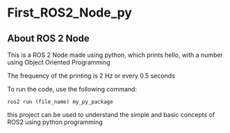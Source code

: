 # First_ROS2_Node_py

## About ROS 2 Node

This is a ROS 2 Node made using python, which prints hello, with a number
using Object Oriented Programming

The frequency of the printing is 2 Hz or every 0.5 seconds

To run the code, use the following command:
```
ros2 run (file_name) my_py_package
```
this project can be used to understand the simple and basic concepts of ROS2 using python programming
